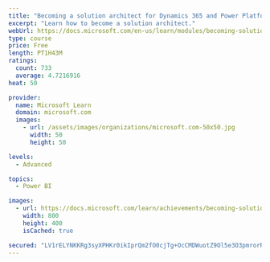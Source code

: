 ```yaml
---
title: "Becoming a solution architect for Dynamics 365 and Power Platform"
excerpt: "Learn how to become a solution architect."
webUrl: https://docs.microsoft.com/en-us/learn/modules/becoming-solution-architect/
type: course
price: Free
length: PT1H43M
ratings:
  count: 733
  average: 4.7216916
heat: 50

provider:
  name: Microsoft Learn
  domain: microsoft.com
  images:
    - url: /assets/images/organizations/microsoft.com-50x50.jpg
      width: 50
      height: 50

levels:
  - Advanced

topics:
  - Power BI

images:
  - url: https://docs.microsoft.com/learn/achievements/becoming-solution-architect-social.png
    width: 800
    height: 400
    isCached: true

secured: "LV1rELYNKKRg3syXPHKr0ikIprQm2fO0cjTg+OcCMDWuotZ9Ol5e3O3pmrorR++T9mnAz0H+R1NC0uRI0cbF0TlsV58C9uj0VAiyuPfpctGwRxHf5NEmfqszeVTTHKjzguV6gdzl/YRZI0Foy08Mkuva05LSx6whDHtqWgZVUBQfW0BeGMHFMeFzkK3BJ3TBwKIrQfe4D4dTXqDqiiUEe9Cf3R4J8RoGUAuAIj020jMhXicZwmnhdWPSZTuZtdoCks3cNmWrYHpjg0O0ziafU+TpARQ0ILyd7kIM5gY1NytZGT6uWKg4VEvIwHyKTb8rnerxrDvQ4CgFY1RqKRSywPZsqdc1qnYsJ3ojqQF5w5kj3gH4YCYrPKUt5TH6sR1bmugA4obn9HGx7JsPX3YeoOxCzBJFiPj/Ch0ftFHPxHw=;QKONUlMswUJRAJV1HbDxHg=="
---
```


